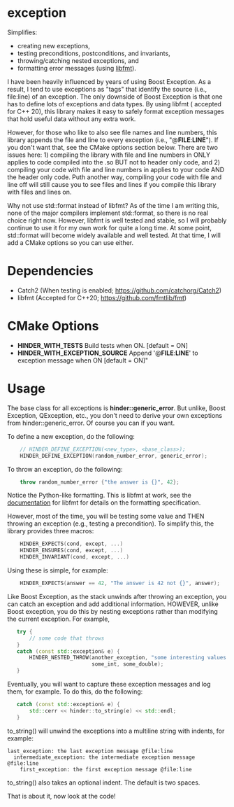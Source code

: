 # exception

Simplifies:

* creating new exceptions,
* testing preconditions, postconditions, and invariants,
* throwing/catching nested exceptions, and
* formatting error messages (using [libfmt](https://github.com/fmtlib/fmt)).

I have been heavily influenced by years of using Boost Exception. As a result, I tend to use
exceptions as "tags" that identify the source (i.e., file:line) of an exception. The only downside
of Boost Exception is that one has to define lots of exceptions and data types. By using libfmt (
accepted for C++ 20), this library makes it easy to safely format exception messages that hold
useful data without any extra work.

However, for those who like to also see file names and line numbers, this library appends the file
and line to every exception (i.e., "@__FILE__:__LINE__"). If you don't want that, see the CMake
options section below. There are two issues here: 1) compiling the library with file and line
numbers in ONLY applies to code compiled into the .so BUT not to header only code, and 2) compiling
your code with file and line numbers in applies to your code AND the header only code. Puth another
way, compiling your code with file and line off will still cause you to see files and lines if you
compile this library with files and lines on.

Why not use std::format instead of libfmt? As of the time I am writing this, none of the major
compilers implement std::format, so there is no real choice right now. However, libfmt is well
tested and stable, so I will probably continue to use it for my own work for quite a long time. At
some point, std::format will become widely available and well tested. At that time, I will add a
CMake options so you can use either.

# Dependencies

* Catch2 (When testing is enabled; https://github.com/catchorg/Catch2)
* libfmt (Accepted for C++20; https://github.com/fmtlib/fmt)

# CMake Options

* **HINDER_WITH_TESTS** Build tests when ON. [default = ON]
* **HINDER_WITH_EXCEPTION_SOURCE** Append '@__FILE__:__LINE__' to exception message when
  ON [default = ON]"

# Usage

The base class for all exceptions is **hinder::generic_error**. But unlike, Boost Exception,
QException, etc., you don't need to derive your own exceptions from hinder::generic_error. Of course
you can if you want.

To define a new exception, do the following:
```c++
    // HINDER_DEFINE_EXCEPTION(<new_type>, <base_class>);
    HINDER_DEFINE_EXCEPTION(random_number_error, generic_error);
```

To throw an exception, do the following:
```c++
    throw random_number_error {"the answer is {}", 42};
```
Notice the Python-like formatting. This is libfmt at work, see the 
[documentation](https://fmt.dev/latest/index.html) for libfmt for details on the formatting 
specification. 

However, most of the time, you will be testing some value and THEN throwing an exception (e.g., 
testing a precondition). To simplify this, the library provides three macros:
```c++
    HINDER_EXPECTS(cond, except, ...)
    HINDER_ENSURES(cond, except, ...)
    HINDER_INVARIANT(cond, except, ...)  
```

Using these is simple, for example:
```c++
    HINDER_EXPECTS(answer == 42, "The answer is 42 not {}", answer);
```

Like Boost Exception, as the stack unwinds after throwing an exception, you can catch an exception 
and add additional information. HOWEVER, unlike Boost exception, you do this by nesting exceptions 
rather than modifying the current exception. For example, 

```c++
   try {
       // some code that throws
   }
   catch (const std::exception& e) {
       HINDER_NESTED_THROW(another_exception, "some interesting values: {} {} {}", filename, 
                           some_int, some_double);
   }
```

Eventually, you will want to capture these exception messages and log them, for example. To do this,
do the following:
```c++
   catch (const std::exception& e) {
       std::cerr << hinder::to_string(e) << std::endl;
   }
```
to_string() will unwind the exceptions into a multiline string with indents, for example:
```
last_exception: the last exception message @file:line
  intermediate_exception: the intermediate exception message @file:line
    first_exception: the first exception message @file:line
```

to_string() also takes an optional indent. The default is two spaces.

That is about it, now look at the code!
